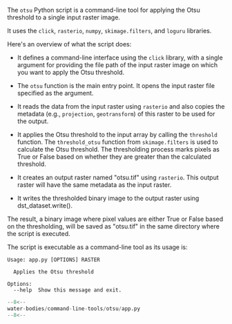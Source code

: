 The `otsu` Python script is a command-line tool for applying the Otsu threshold to a single input raster image. 

It uses the `click`, `rasterio`, `numpy`, `skimage.filters`, and `loguru` libraries.

Here's an overview of what the script does:

* It defines a command-line interface using the `click` library, with a single argument for providing the file path of the input raster image on which you want to apply the Otsu threshold.

* The `otsu` function is the main entry point. It opens the input raster file specified as the argument.

* It reads the data from the input raster using `rasterio` and also copies the metadata (e.g., `projection`, `geotransform`) of this raster to be used for the output.

* It applies the Otsu threshold to the input array by calling the `threshold` function. The `threshold_otsu` function from `skimage.filters` is used to calculate the Otsu threshold. The thresholding process marks pixels as True or False based on whether they are greater than the calculated threshold.

* It creates an output raster named "otsu.tif" using `rasterio`. This output raster will have the same metadata as the input raster.

* It writes the thresholded binary image to the output raster using dst_dataset.write().

The result, a binary image where pixel values are either True or False based on the thresholding, will be saved as "otsu.tif" in the same directory where the script is executed.


The script is executable as a command-line tool as its usage is:

```
Usage: app.py [OPTIONS] RASTER

  Applies the Otsu threshold

Options:
  --help  Show this message and exit.
```


```python linenums="1" title="water-bodies/command-line-tools/otsu/app.py"
--8<--
water-bodies/command-line-tools/otsu/app.py
--8<--
```